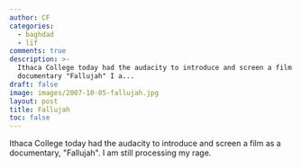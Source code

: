 ```yaml
---
author: CF
categories:
  - baghdad
  - lïf
comments: true
description: >-
  Ithaca College today had the audacity to introduce and screen a film as a
  documentary "Fallujah" I a...
draft: false
image: images/2007-10-05-fallujah.jpg
layout: post
title: Fallujah
toc: false
---
```

    
Ithaca College today had the audacity to introduce and screen a film as a documentary, "Fallujah". I am still processing my rage.    
